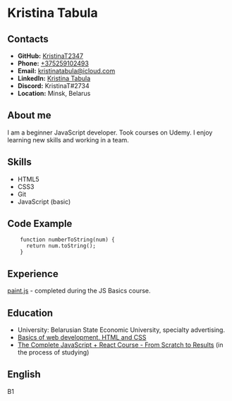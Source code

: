 # Kristina Tabula


## Contacts

* **GitHub:** [KristinaT2347](https://github.com/KristinaT2347)
* **Phone:** [+375259102493](tel:+375259102493)
* **Email:** <kristinatabula@icloud.com>
* **LinkedIn:** [Kristina Tabula](https://www.linkedin.com/in/kristinatabula/)
* **Discord:** KristinaT#2734
* **Location:** Minsk, Belarus

## About me

I am a beginner JavaScript developer. Took courses on Udemy. I enjoy learning new skills and working in a team.


## Skills

* HTML5
* CSS3
* Git
* JavaScript (basic)

## Code Example

        function numberToString(num) {
          return num.toString();
        }

## Experience

[paint.js](https://github.com/KristinaT2347/paint.js) - completed during the JS Basics course.

## Education

* University: Belarusian State Economic University, specialty advertising.
* [Basics of web development. HTML and CSS](https://www.udemy.com/course/html5-oz)
* [The Complete JavaScript + React Course - From Scratch to Results](https://www.udemy.com/course/javascript_full) (in the process of studying)

## English
B1

